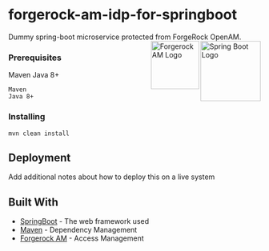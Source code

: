 # forgerock-am-idp-for-springboot

Dummy spring-boot microservice protected from ForgeRock OpenAM. 
<img src="https://firststepitsolution.com/wp-content/uploads/2020/04/spring-boot-icon.png" alt="Spring Boot Logo" title="Spring Boot Logo" align="right" height="120" width="120"/>
<img src="https://symbols.getvecta.com/stencil_80/91_forgerock-icon.c12b356fba.png" alt="Forgerock AM Logo" title="Forgerock AM Logo" align="right" height="96" width="96"/>
### Prerequisites

Maven
Java 8+
```
Maven
Java 8+
```

### Installing


```
mvn clean install
```




## Deployment

Add additional notes about how to deploy this on a live system

## Built With

* [SpringBoot](http://spring.io/projects/spring-boot) - The web framework used
* [Maven](https://maven.apache.org/) - Dependency Management
* [Forgerock AM](https://www.forgerock.com/platform/access-management) - Access Management 
